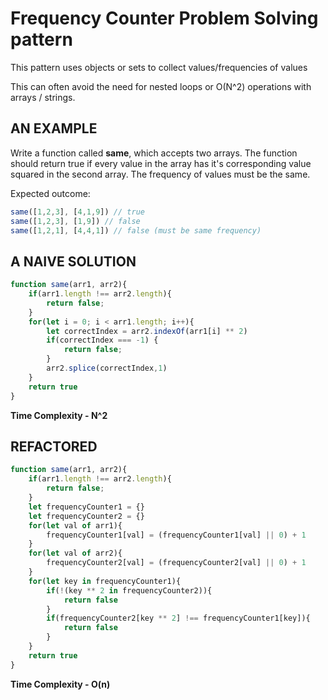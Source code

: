 # Frequency Counter Problem Solving pattern

This pattern uses objects or sets to collect values/frequencies of values

This can often avoid the need for nested loops or O(N^2) operations with arrays / strings.

## AN EXAMPLE

Write a function called **same**, which accepts two arrays. The function should return true if every value in the array has it's corresponding value squared in the second array. The frequency of values must be the same.

Expected outcome:
```js
same([1,2,3], [4,1,9]) // true 
same([1,2,3], [1,9]) // false 
same([1,2,1], [4,4,1]) // false (must be same frequency)
```

## A NAIVE SOLUTION

```js
function same(arr1, arr2){
    if(arr1.length !== arr2.length){
        return false;
    }
    for(let i = 0; i < arr1.length; i++){
        let correctIndex = arr2.indexOf(arr1[i] ** 2)
        if(correctIndex === -1) {
            return false;
        }
        arr2.splice(correctIndex,1)
    }
    return true
}
```

**Time Complexity - N^2**


## REFACTORED

```js
function same(arr1, arr2){
    if(arr1.length !== arr2.length){
        return false;
    }
    let frequencyCounter1 = {}
    let frequencyCounter2 = {}
    for(let val of arr1){
        frequencyCounter1[val] = (frequencyCounter1[val] || 0) + 1
    }
    for(let val of arr2){
        frequencyCounter2[val] = (frequencyCounter2[val] || 0) + 1        
    }
    for(let key in frequencyCounter1){
        if(!(key ** 2 in frequencyCounter2)){
            return false
        }
        if(frequencyCounter2[key ** 2] !== frequencyCounter1[key]){
            return false
        }
    }
    return true
}
```

**Time Complexity - O(n)**